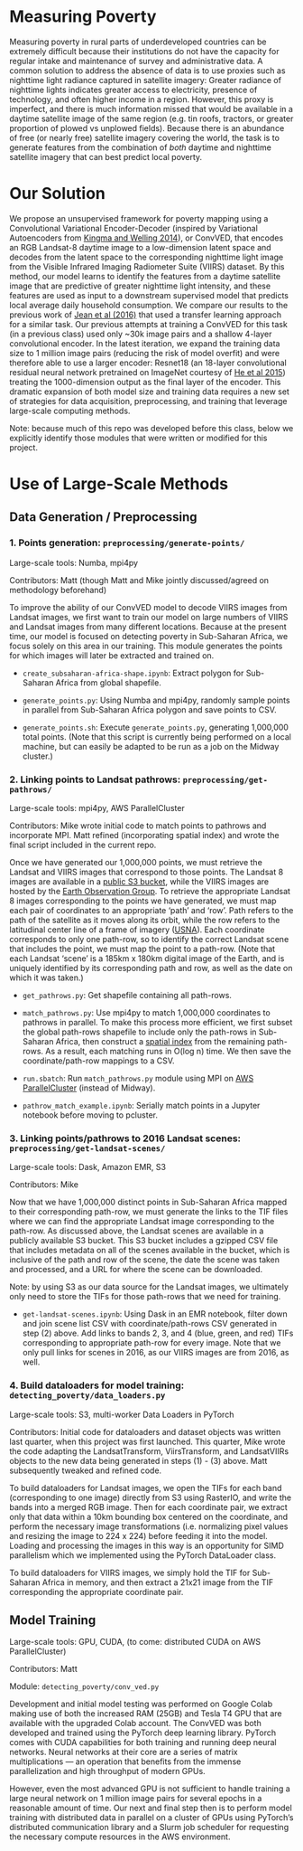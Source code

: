# Measuring Poverty 

  

Measuring poverty in rural parts of underdeveloped countries can be extremely difficult because their institutions do not have the capacity for regular intake and maintenance of survey and administrative data. A common solution to address the absence of data is to use proxies such as nighttime light radiance captured in satellite imagery: Greater radiance of nighttime lights indicates greater access to electricity, presence of technology, and often higher income in a region. However, this proxy is imperfect, and there is much information missed that would be available in a daytime satellite image of the same region (e.g. tin roofs, tractors, or greater proportion of plowed vs unplowed fields). Because there is an abundance of free (or nearly free) satellite imagery covering the world, the task is to generate features from the combination of _both_ daytime and nighttime satellite imagery that can best predict local poverty.

  

# Our Solution

  

We propose an unsupervised framework for poverty mapping using a Convolutional Variational Encoder-Decoder (inspired by Variational Autoencoders from [Kingma and Welling 2014]([https://arxiv.org/abs/1312.6114](https://arxiv.org/abs/1312.6114))), or ConvVED, that encodes an RGB Landsat-8 daytime image to a low-dimension latent space and decodes from the latent space to the corresponding nighttime light image from the Visible Infrared Imaging Radiometer Suite (VIIRS) dataset. By this method, our model learns to identify the features from a daytime satellite image that are predictive of greater nighttime light intensity, and these features are used as input to a downstream supervised model that predicts local average daily household consumption. We compare our results to the previous work of [Jean et al (2016)]([https://science.sciencemag.org/content/353/6301/790](https://science.sciencemag.org/content/353/6301/790)) that used a transfer learning approach for a similar task. Our previous attempts at training a ConvVED for this task (in a previous class) used only ~30k image pairs and a shallow 4-layer convolutional encoder. In the latest iteration, we expand the training data size to 1 million image pairs (reducing the risk of model overfit) and were therefore able to use a larger encoder: Resnet18 (an 18-layer convolutional residual neural network pretrained on ImageNet courtesy of [He et al 2015](https://arxiv.org/pdf/1512.03385.pdf)) treating the 1000-dimension output as the final layer of the encoder. This dramatic expansion of both model size and training data requires a new set of strategies for data acquisition, preprocessing, and training that leverage large-scale computing methods.

  

Note: because much of this repo was developed before this class, below we explicitly identify those modules that were written or modified for this project.

  
  

# Use of Large-Scale Methods

  

## Data Generation / Preprocessing

  

### 1.  Points generation: `preprocessing/generate-points/`
    

Large-scale tools: Numba, mpi4py

Contributors: Matt (though Matt and Mike jointly discussed/agreed on methodology beforehand)

  

To improve the ability of our ConvVED model to decode VIIRS images from Landsat images, we first want to train our model on large numbers of VIIRS and Landsat images from many different locations. Because at the present time, our model is focused on detecting poverty in Sub-Saharan Africa, we focus solely on this area in our training. This module generates the points for which images will later be extracted and trained on.

  

-   `create_subsaharan-africa-shape.ipynb`: Extract polygon for Sub-Saharan Africa from global shapefile.
    
-   `generate_points.py`: Using Numba and mpi4py, randomly sample points in parallel from Sub-Saharan Africa polygon and save points to CSV.
    
-   `generate_points.sh`: Execute `generate_points.py`, generating 1,000,000 total points. (Note that this script is currently being performed on a local machine, but can easily be adapted to be run as a job on the Midway cluster.)
    

  

### 2. Linking points to Landsat pathrows: `preprocessing/get-pathrows/`
    

Large-scale tools: mpi4py, AWS ParallelCluster

Contributors: Mike wrote initial code to match points to pathrows and incorporate MPI. Matt refined (incorporating spatial index) and wrote the final script included in the current repo.

  

Once we have generated our 1,000,000 points, we must retrieve the Landsat and VIIRS images that correspond to those points. The Landsat 8 images are available in a [public S3 bucket](https://registry.opendata.aws/landsat-8/), while the VIIRS images are hosted by the [Earth Observation Group](https://eogdata.mines.edu/nighttime_light/). To retrieve the appropriate Landsat 8 images corresponding to the points we have generated, we must map each pair of coordinates to an appropriate ‘path’ and ‘row’. Path refers to the path of the satellite as it moves along its orbit, while the row refers to the latitudinal center line of a frame of imagery ([USNA](https://www.usna.edu/Users/oceano/pguth/md_help/html/landsat_path_row.html)). Each coordinate corresponds to only one path-row, so to identify the correct Landsat scene that includes the point, we must map the point to a path-row. (Note that each Landsat ‘scene’ is a 185km x 180km digital image of the Earth, and is uniquely identified by its corresponding path and row, as well as the date on which it was taken.)

  

-   `get_pathrows.py`: Get shapefile containing all path-rows.
    
-   `match_pathrows.py`: Use mpi4py to match 1,000,000 coordinates to pathrows in parallel. To make this process more efficient, we first subset the global path-rows shapefile to include only the path-rows in Sub-Saharan Africa, then construct a [spatial index](https://geopandas.org/docs/reference/sindex.html) from the remaining path-rows. As a result, each matching runs in O(log n) time. We then save the coordinate/path-row mappings to a CSV.
    
-   `run.sbatch`: Run `match_pathrows.py` module using MPI on [AWS ParallelCluster](https://docs.aws.amazon.com/parallelcluster/latest/ug/pcluster.html) (instead of Midway).
    
-   `pathrow_match_example.ipynb`: Serially match points in a Jupyter notebook before moving to pcluster.
    

  

### 3. Linking points/pathrows to 2016 Landsat scenes: `preprocessing/get-landsat-scenes/`
    

Large-scale tools: Dask, Amazon EMR, S3
    
Contributors: Mike
    

  

Now that we have 1,000,000 distinct points in Sub-Saharan Africa mapped to their  corresponding path-row, we must generate the links to the TIF files where we can find the appropriate Landsat image corresponding to the path-row. As discussed above, the Landsat scenes are available in a publicly available S3 bucket. This S3 bucket includes a gzipped CSV file that includes metadata on all of the scenes available in the bucket, which is inclusive of the path and row of the scene, the date the scene was taken and processed, and a URL for where the scene can be downloaded.

  

Note: by using S3 as our data source for the Landsat images, we ultimately only need to store the TIFs for those path-rows that we need for training.

  

-   `get-landsat-scenes.ipynb`: Using Dask in an EMR notebook, filter down and join scene list CSV with coordinate/path-rows CSV generated in step (2) above. Add links to bands 2, 3, and 4 (blue, green, and red) TIFs corresponding to appropriate path-row for every image. Note that we only pull links for scenes in 2016, as our VIIRS images are from 2016, as well.
    

  

### 4. Build dataloaders for model training: `detecting_poverty/data_loaders.py`
    

Large-scale tools: S3, multi-worker Data Loaders in PyTorch
    
Contributors: Initial code for dataloaders and dataset objects was written last quarter, when this project was first launched. This quarter, Mike wrote the code adapting the LandsatTransform, ViirsTransform, and LandsatVIIRs objects to the new data being generated in steps (1) - (3) above. Matt subsequently tweaked and refined code.
    

  

To build dataloaders for Landsat images, we open the TIFs for each band (corresponding to one image) directly from S3 using RasterIO, and write the bands into a merged RGB image. Then for each coordinate pair, we extract only that data within a 10km bounding box centered on the coordinate, and perform the necessary image transformations (i.e. normalizing pixel values and resizing the image to 224 x 224) before feeding it into the model. Loading and processing the images in this way is an opportunity for SIMD parallelism which we implemented using the PyTorch DataLoader class.

  

To build dataloaders for VIIRS images, we simply hold the TIF for Sub-Saharan Africa in memory, and then extract a 21x21 image from the TIF corresponding the appropriate coordinate pair.

  
  

## Model Training

Large-scale tools: GPU, CUDA, (to come: distributed CUDA on AWS ParallelCluster)

Contributors: Matt

Module: `detecting_poverty/conv_ved.py`


  

Development and initial model testing was performed on Google Colab making use of both the increased RAM (25GB) and Tesla T4 GPU that are available with the upgraded Colab account. The ConvVED was both developed and trained using the PyTorch deep learning library. PyTorch comes with CUDA capabilities for both training and running deep neural networks. Neural networks at their core are a series of matrix multiplications — an operation that benefits from the immense parallelization and high throughput of modern GPUs.

  

However, even the most advanced GPU is not sufficient to handle training a large neural network on 1 million image pairs for several epochs in a reasonable amount of time. Our next and final step then is to perform model training with distributed data in parallel on a cluster of GPUs using PyTorch’s distributed communication library and a Slurm job scheduler for requesting the necessary compute resources in the AWS environment.
